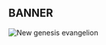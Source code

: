 ## BANNER
![New genesis evangelion](https://media1.tenor.com/m/9sX70ZS8Z70AAAAd/omedetou-congratulations.gif)
